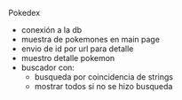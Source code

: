 Pokedex

- conexión a la db
- muestra de pokemones en main page
- envio de id por url para detalle
- muestro detalle pokemon
- buscador con:
  - busqueda por coincidencia de strings
  - mostrar todos si no se hizo busqueda
